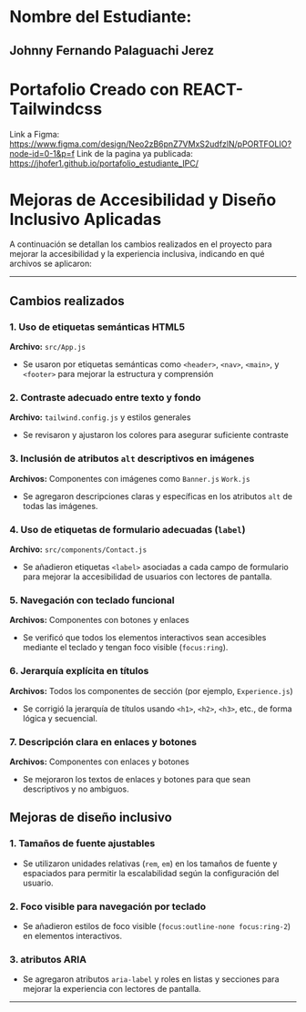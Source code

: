 # Nombre del Estudiante:
## Johnny  Fernando Palaguachi Jerez



# Portafolio Creado con REACT-Tailwindcss

Link a Figma: https://www.figma.com/design/Neo2zB6pnZ7VMxS2udfzlN/pPORTFOLIO?node-id=0-1&p=f
Link de la pagina ya publicada: https://jhofer1.github.io/portafolio_estudiante_IPC/
# 

# Mejoras de Accesibilidad y Diseño Inclusivo Aplicadas

A continuación se detallan los cambios realizados en el proyecto para mejorar la accesibilidad y la experiencia inclusiva, indicando en qué archivos se aplicaron:

---

## Cambios realizados

### 1. Uso de etiquetas semánticas HTML5  
**Archivo:** `src/App.js`  
- Se usaron por etiquetas semánticas como `<header>`, `<nav>`, `<main>`, y `<footer>` para mejorar la estructura y comprensión 

### 2. Contraste adecuado entre texto y fondo  
**Archivo:** `tailwind.config.js` y estilos generales  
- Se revisaron y ajustaron los colores para asegurar suficiente contraste 

### 3. Inclusión de atributos `alt` descriptivos en imágenes  
**Archivos:** Componentes con imágenes como  `Banner.js` `Work.js` 
- Se agregaron descripciones claras y específicas en los atributos `alt` de todas las imágenes.

### 4. Uso de etiquetas de formulario adecuadas (`label`)  
**Archivo:** `src/components/Contact.js`  
- Se añadieron etiquetas `<label>` asociadas a cada campo de formulario para mejorar la accesibilidad de usuarios con lectores de pantalla.

### 5. Navegación con teclado funcional  
**Archivos:** Componentes con botones y enlaces  
- Se verificó que todos los elementos interactivos sean accesibles mediante el teclado y tengan foco visible (`focus:ring`).

### 6. Jerarquía explícita en títulos  
**Archivos:** Todos los componentes de sección (por ejemplo, `Experience.js`)  
- Se corrigió la jerarquía de títulos usando `<h1>`, `<h2>`, `<h3>`, etc., de forma lógica y secuencial.

### 7. Descripción clara en enlaces y botones  
**Archivos:** Componentes con enlaces y botones  
- Se mejoraron los textos de enlaces y botones para que sean descriptivos y no ambiguos.



## Mejoras de diseño inclusivo

### 1. Tamaños de fuente ajustables  
- Se utilizaron unidades relativas (`rem`, `em`) en los tamaños de fuente y espaciados para permitir la escalabilidad según la configuración del usuario.

### 2. Foco visible para navegación por teclado  
- Se añadieron estilos de foco visible (`focus:outline-none focus:ring-2`) en elementos interactivos.

### 3.  atributos ARIA  
- Se agregaron atributos `aria-label` y roles en listas y secciones para mejorar la experiencia con lectores de pantalla.

---
